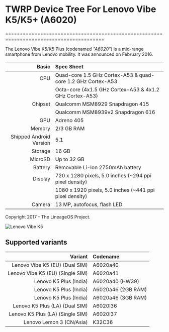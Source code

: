 # TWRP Device Tree For Lenovo Vibe K5/K5+ (A6020)
========================================================================================

The Lenovo Vibe K5/K5 Plus (codenamed _"A6020"_) is a mid-range smartphone from Lenovo mobility.
It was announced on February 2016.

Basic   | Spec Sheet
-------:|:-------------------------
CPU     | Quad-core 1.5 GHz Cortex-A53 & quad-core 1.2 GHz Cortex-A53
        | Octa-core (4x1.5 GHz Cortex-A53 & 4x1.2 GHz Cortex-A53)
Chipset | Qualcomm MSM8929 Snapdragon 415
        | Qualcomm MSM8939v2 Snapdragon 616
GPU     | Adreno 405
Memory  | 2/3 GB RAM
Shipped Android Version | 5.1
Storage | 16 GB
MicroSD | Up to 32 GB
Battery | Removable Li-Ion 2750mAh battery
Display | 720 x 1280 pixels, 5.0 inches (~294 ppi pixel density)
        | 1080 x 1920 pixels, 5.0 inches (~441 ppi pixel density)
Camera  | 13 MP, autofocus, flash LED

Copyright 2017 - The LineageOS Project.

![Lenovo Vibe K5](http://cdn2.gsmarena.com/vv/bigpic/lenovo-k5.jpg "Lenovo Vibe K5")

Supported variants
------------------
Variant | Codename
-------:|:--------
Lenovo Vibe K5 (EU) (Dual SIM) | A6020a40
Lenovo Vibe K5 (EU) (Single SIM) | A6020a41
Lenovo K5 Plus (India) | A6020a40 (HW39)
Lenovo K5 Plus (India) | A6020a46 (2GB RAM)
Lenovo K5 Plus (India) | A6020a46 (3GB RAM)
Lenovo K5 Plus (LA) (Dual SIM) | A6020l36
Lenovo K5 Plus (LA) (Single SIM) | A6020l37
Lenovo Lemon 3 (CN/Asia) | K32C36



